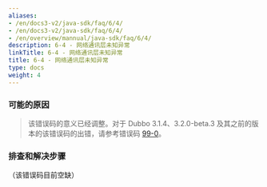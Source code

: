 ```yaml
---
aliases:
- /en/docs3-v2/java-sdk/faq/6/4/
- /en/docs3-v2/java-sdk/faq/6/4/
- /en/overview/mannual/java-sdk/faq/6/4/
description: 6-4 - 网络通讯层未知异常
linkTitle: 6-4 - 网络通讯层未知异常
title: 6-4 - 网络通讯层未知异常
type: docs
weight: 4
---
```







### 可能的原因
> 该错误码的意义已经调整。对于 Dubbo 3.1.4、3.2.0-beta.3 及其之前的版本的该错误码的出错，请参考错误码 [99-0](/en/overview/mannual/java-sdk/faq/99/0/)。

### 排查和解决步骤
（该错误码目前空缺）
